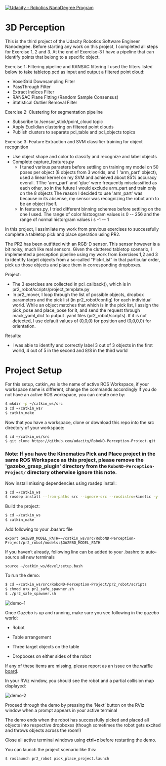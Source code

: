[![Udacity - Robotics NanoDegree Program](https://s3-us-west-1.amazonaws.com/udacity-robotics/Extra+Images/RoboND_flag.png)](https://www.udacity.com/robotics)
# 3D Perception

This is the third project of the Udacity Robotics Software Engineer Nanodegree. 
Before starting any work on this project, I completed all steps for Exercise 1, 2 and 3. At the end of Exercise-3 I have a pipeline that can identify points that belong to a specific object.

Exercise 1: Filtering pipeline and RANSAC filtering 
I used the filters listed below to take tabletop.pcd as input and output a filtered point cloud: 
- VoxelGrid Downsampling Filter 
- PassThrough Filter 
- Extract Indices Filter 
- RANSAC Plane Fitting (Random Sample Consensus) 
- Statistical Outlier Removal Filter 

Exercise 2: Clustering for segmentation pipeline 
- Subscribe to /sensor_stick/point_cloud topic
- Apply Euclidian clustering on filtered point clouds
- Publish clusters to separate pcl_table and pcl_objects topics 

Exercise 3: Feature Extraction and SVM classifier training for object recognition 
- Use object shape and color to classify and recognize and label objects 
- Complete capture_features.py
  - I tuned various paraeters before settling on training my model on 50 poses per object (8 objects from 3 worlds, and 1 'arm_part' object), used a linear kernel on my SVM and achieved about 85% accuracy overall. TThe 'arm_part' and 'glue' were frequently misclassified as each other, so in the future I would exclude arm_part and train only on the 8 objects The reason I decided to use 'arm_part' was because in its absense, my sensor was recognizing the robot arm to be an object itself. 
  - In features.py, I tried different binning schemes before settling on the one I used. The range of color histoogram values is 0 -- 256 and the range of normal historgram values i s -1 -- 1 

In this project, I assimilate my work from previous exercises to successfully complete a tabletop pick and place operation using PR2.

The PR2 has been outfitted with an RGB-D sensor. This sensor however is a bit noisy, much like real sensors. Given the cluttered tabletop scenario, I implemented a perception pipeline using my work from Exercises 1,2 and 3 to identify target objects from a so-called “Pick-List” in that particular order, pick up those objects and place them in corresponding dropboxes.

Project: 
- The 3 exercises are collected in pcl_callback(), which is in pr2_robot/scripts/project_template.py
- In pr2_mover, I loop through the list of possible objects, dropbox parameters and the pick list (in pr2_robot/config) for each individual world. While an object matches that which is in the pick list, I assign the pick_pose and place_pose for it, and send the request through mack_yaml_dict to putput .yaml files (pr2_robot/scripts). If it is not detected, I use default values of (0,0,0) for position and (0,0,0,0) for orientation. 

Results: 
- I was able to identify and correctly label 3 out of 3 objects in the first world, 4 out of 5 in the second and 8/8 in the third world 

# Project Setup
For this setup, catkin_ws is the name of active ROS Workspace, if your workspace name is different, change the commands accordingly
If you do not have an active ROS workspace, you can create one by:

```sh
$ mkdir -p ~/catkin_ws/src
$ cd ~/catkin_ws/
$ catkin_make
```

Now that you have a workspace, clone or download this repo into the src directory of your workspace:
```sh
$ cd ~/catkin_ws/src
$ git clone https://github.com/udacity/RoboND-Perception-Project.git
```
### Note: If you have the Kinematics Pick and Place project in the same ROS Workspace as this project, please remove the 'gazebo_grasp_plugin' directory from the `RoboND-Perception-Project/` directory otherwise ignore this note. 

Now install missing dependencies using rosdep install:
```sh
$ cd ~/catkin_ws
$ rosdep install --from-paths src --ignore-src --rosdistro=kinetic -y
```
Build the project:
```sh
$ cd ~/catkin_ws
$ catkin_make
```
Add following to your .bashrc file
```
export GAZEBO_MODEL_PATH=~/catkin_ws/src/RoboND-Perception-Project/pr2_robot/models:$GAZEBO_MODEL_PATH
```

If you haven’t already, following line can be added to your .bashrc to auto-source all new terminals
```
source ~/catkin_ws/devel/setup.bash
```

To run the demo:
```sh
$ cd ~/catkin_ws/src/RoboND-Perception-Project/pr2_robot/scripts
$ chmod u+x pr2_safe_spawner.sh
$ ./pr2_safe_spawner.sh
```
![demo-1](https://user-images.githubusercontent.com/20687560/28748231-46b5b912-7467-11e7-8778-3095172b7b19.png)



Once Gazebo is up and running, make sure you see following in the gazebo world:
- Robot

- Table arrangement

- Three target objects on the table

- Dropboxes on either sides of the robot


If any of these items are missing, please report as an issue on [the waffle board](https://waffle.io/udacity/robotics-nanodegree-issues).

In your RViz window, you should see the robot and a partial collision map displayed:

![demo-2](https://user-images.githubusercontent.com/20687560/28748286-9f65680e-7468-11e7-83dc-f1a32380b89c.png)

Proceed through the demo by pressing the ‘Next’ button on the RViz window when a prompt appears in your active terminal

The demo ends when the robot has successfully picked and placed all objects into respective dropboxes (though sometimes the robot gets excited and throws objects across the room!)

Close all active terminal windows using **ctrl+c** before restarting the demo.

You can launch the project scenario like this:
```sh
$ roslaunch pr2_robot pick_place_project.launch
```
